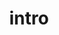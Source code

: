 ---
title: intro
intro_image_position: below
intro_background: horizontal gradient
inverted_text: true 
---